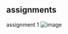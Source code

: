 ## assignments
assignment 1
![image](https://github.com/souvik-13/assignments/assets/117534993/1e97a8cf-1675-4860-b168-e45940b6e21b)
